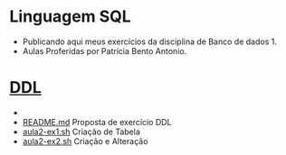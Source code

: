 # Linguagem SQL
- Publicando aqui meus exercícios da disciplina de Banco de dados 1.
- Aulas Proferidas por Patrícia Bento Antonio.
# [DDL](https://github.com/hqnicolas/DataBase-Level1-SQL/tree/main/DDL)
- 
- [README.md](https://github.com/hqnicolas/DataBase-Level1-SQL/tree/main/DDL) Proposta de exercício DDL
- [aula2-ex1.sh](https://github.com/hqnicolas/DataBase-Level1-SQL/blob/main/DDL/aula2-ex1.sh) Criação de Tabela
- [aula2-ex2.sh](https://github.com/hqnicolas/DataBase-Level1-SQL/blob/main/DDL/aula2-ex2.sh) Criação e Alteração




